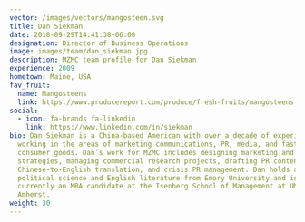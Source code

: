 ```yaml
---
vector: /images/vectors/mangosteen.svg
title: Dan Siekman
date: 2018-09-29T14:41:38+06:00
designation: Director of Business Operations
image: images/team/dan_siekman.jpg
description: MZMC team profile for Dan Siekman
experience: 2009
hometown: Maine, USA
fav_fruit:
  name: Mangosteens
  link: https://www.producereport.com/produce/fresh-fruits/mangosteens
social:
  - icon: fa-brands fa-linkedin
    link: https://www.linkedin.com/in/siekman
bio: Dan Siekman is a China-based American with over a decade of experience
  working in the areas of marketing communications, PR, media, and fast-moving
  consumer goods. Dan’s work for MZMC includes designing marketing and PR
  strategies, managing commercial research projects, drafting PR content,
  Chinese-to-English translation, and crisis PR management. Dan holds a BA in
  political science and English literature from Emory University and is
  currently an MBA candidate at the Isenberg School of Management at UMass
  Amherst.
weight: 30
---
```

